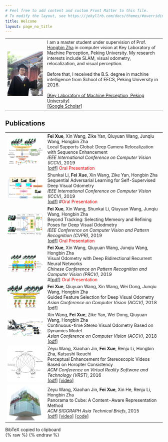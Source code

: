 ```yaml
---
# Feel free to add content and custom Front Matter to this file.
# To modify the layout, see https://jekyllrb.com/docs/themes/#overriding-theme-defaults
title: Welcome
layout: page_no_title
---
```

<table style="border:0px">
<tr style="border:0px">
	<td style="border:0px">
		<img src="assets/images/fei.jpg" width="600px"/>
	</td>
	<td style="border:0px">
	    I am a master student under supervision of Prof. <a href="http://www.cis.pku.edu.cn/vision/Visual&Robot/people/zha%20hongbin/zha%20hongbin.htm">Hongbin Zha</a> in computer vision at Key Laboratory of Machine Perception, Peking University. My research interests include SLAM, visual odometry, relocalization, and visual perception.<br><br>
		Before that, I received the B.S. degree in machine intelligence from School of EECS, Peking University in 2016.<br><br>
		<a href="http://www.klmp.pku.edu.cn/">[Key Laboratory of Machine Perception, Peking University]</a><br>
		<a href="https://scholar.google.ca/citations?user=G2sYDPkAAAAJ&hl=en">[Google Scholar]</a>
	</td>
</tr>
</table>


## Publications
<table style="border:0px">

<tr style="border:0px">
	<td style="border:0px">
		<img src="assets/images/local.JPG" width="200px"/>
	</td>
	<td style="border:0px">
		<b>Fei Xue</b>, Xin Wang, Zike Yan, Qiuyuan Wang, Junqiu Wang, Hongbin Zha<br>
		Local Supports Global: Deep Camera Relocalization with Sequence Enhancement<br>
		<i>IEEE International Conference on Computer Vision (ICCV)</i>, 2019<br>
		<a href="https://arxiv.org/pdf/1908.04391.pdf">[pdf]</a>
		<span style="color:red">Oral Presentation</span>
	</td>
</tr>

<tr style="border:0px">
	<td style="border:0px">
		<img src="assets/images/sequential.JPG" width="200px"/>
	</td>
	<td style="border:0px">
		Shunkai Li, <b>Fei Xue</b>, Xin Wang, Zike Yan, Hongbin Zha<br>
		Sequential Adversarial Learning for Self-Supervised Deep Visual Odometry<br>
		<i>IEEE International Conference on Computer Vision (ICCV)</i>, 2019<br>
		<a href="https://arxiv.org/pdf/1908.08704.pdf">[pdf]</a>
		#<span style="color:red">Oral Presentation</span>
	</td>
</tr>

<tr style="border:0px">
	<td style="border:0px">
		<img src="assets/images/beyondtracking.jpg" width="200px"/>
	</td>
	<td style="border:0px">
		<b>Fei Xue</b>, Xin Wang, Shunkai Li, Qiuyuan Wang, Junqiu Wang, Hongbin Zha<br>
		Beyond Tracking: Selecting Memeory and Refining Poses for Deep Visual Ododmetry<br>
		<i>IEEE Conference on Computer Vision and Pattern Recognition (CVPR)</i>, 2019<br>
		<a href="https://arxiv.org/pdf/1904.01892.pdf">[pdf]</a>
		<span style="color:red">Oral Presentation</span>
	</td>
</tr>

<tr style="border:0px">
	<td style="border:0px">
		<img src="assets/images/brnnvo.JPG" width="200px"/>
	</td>
	<td style="border:0px">
		<b>Fei Xue</b>, Xin Wang, Qiuyuan Wang, Junqiu Wang, Hongbin Zha<br>
		Visual Odometry with Deep Bidirectional Recurrent Neural Networks<br>
		<i>Chinese Conference on Pattern Recognition and Computer Vision (PRCV)</i>, 2019<br>
		#<a href="https://arxiv.org/pdf/1908.04391.pdf">[pdf]</a>
		<span style="color:red">Oral Presentation</span>
	</td>
</tr>

<tr style="border:0px">
	<td style="border:0px">
		<img src="assets/images/guidedfeature.JPG" width="200px"/>
	</td>
	<td style="border:0px">
		<b>Fei Xue</b>, Qiuyuan Wang, Xin Wang, Wei Dong, Junqiu Wang, Hongbin Zha<br>
		Guided Feature Selection for Deep Visual Odometry<br>
		<i>Asian Conference on Computer Vision (ACCV)</i>, 2018<br>
		<a href="https://arxiv.org/pdf/1811.09935.pdf">[pdf]</a>
	</td>
</tr>
<tr style="border:0px">
	<td style="border:0px">
		<img src="assets/images/continuoustime.jpg" width="200px"/>
	</td>
	<td style="border:0px">
		Xin Wang, <b>Fei Xue</b>, Zike Yan, Wei Dong, Qiuyuan Wang, Hongbin Zha<br>
		Continuous-time Stereo Visual Odometry Based on Dynamics Model<br>
		<i>Asian Conference on Computer Vision (ACCV)</i>, 2018<br>
		<a href="https://www.researchgate.net/publication/332103736_Continuous-time_Stereo_Visual_Odometry_Based_on_Dynamics_Model">[pdf]</a>
	</td>
</tr>
<tr style="border:0px">
	<td style="border:0px">
		<img src="assets/images/horopter.jpg" width="200px"/>
	</td>
	<td style="border:0px">
		Zeyu Wang, Xiaohan Jin, <b>Fei Xue</b>, Renju Li, Hongbin Zha, Katsushi Ikeuchi<br>
		Perceptual Enhancement for Stereoscopic Videos Based on Horopter Consistency<br>
		<i>ACM Conference on Virtual Reality Software and Technology (VRST)</i>, 2016<br>
		<a href="https://www.researchgate.net/publication/308794549_Perceptual_Enhancement_for_Stereoscopic_Videos_Based_on_Horopter_Consistency">[pdf]</a>
		<a href="https://youtu.be/EMN9zlDqXlM">[video]</a>
	</td>
</tr>
<tr style="border:0px">
	<td style="border:0px">
		<img src="assets/images/panorama.jpg" width="200px"/>
	</td>
	<td style="border:0px">
		Zeyu Wang, Xiaohan Jin, <b>Fei Xue</b>, Xin He, Renju Li, Hongbin Zha<br>
		Panorama to Cube: A Content-Aware Representation Method<br>
		<i>ACM SIGGRAPH Asia Technical Briefs</i>, 2015<br>
		<a href="https://www.researchgate.net/publication/281589647_Panorama_to_Cube_A_Content-Aware_Representation_Method">[pdf]</a>
		<a href="https://youtu.be/wJy2ZAhunP0">[video]</a>
		<a href="https://github.com/zachzeyuwang/Panorama-to-Cube">[code]</a>
	</td>
</tr>
</table>
<div id="toast">BibTeX copied to clipboard</div>
{% raw %}
<script type="text/javascript">
function copyBibTeX(id) {
	var tempInput = document.createElement("textarea");
	tempInput.style = "position: absolute; left: -1000px; top: -1000px";
	switch (id) {
		case 8:
		tempInput.value = "@article{Wang:2019:AniCode,\nauthor = {Wang, Zeyu and Qiu, Shiyu and Chen, Qingyang and Trayan, Natallia and Ringlein, Alexander and Dorsey, Julie and Rushmeier, Holly},\ntitle = {{AniCode}: Authoring Coded Artifacts for Network-Free Personalized Animations},\njournal = {The Visual Computer},\nyear = {2019},\nmonth = {May},\nday = {09},\nissn = {1432-2315},\ndoi = {10.1007/s00371-019-01681-y},\nurl = {https://doi.org/10.1007/s00371-019-01681-y}\n}";
		break;
		case 7:
		tempInput.value = "@article{Wang:2018:CHER-Ob,\nauthor = {Wang, Zeyu and Shi, Weiqi and Akoglu, Kiraz and Kotoula, Eleni and Yang, Ying and Rushmeier, Holly},\ntitle = {{CHER-Ob}: A Tool for Shared Analysis and Video Dissemination},\njournal = {J. Comput. Cult. Herit.},\nissue_date = {November 2018},\nvolume = {11},\nnumber = {4},\nmonth = nov,\nyear = {2018},\nissn = {1556-4673},\npages = {18:1--18:22},\narticleno = {18},\nnumpages = {22},\nurl = {http://doi.acm.org/10.1145/3230673},\ndoi = {10.1145/3230673},\nacmid = {3230673},\npublisher = {ACM},\naddress = {New York, NY, USA},\nkeywords = {Cultural heritage, video generator}\n}";
		break;
		case 6:
		tempInput.value = "@inproceedings{Wang:2017:Video,\nbooktitle = {Eurographics Workshop on Graphics and Cultural Heritage},\neditor = {Tobias Schreck and Tim Weyrich and Robert Sablatnig and Benjamin Stular},\ntitle = {An Introductory Video Generator for Disseminating Cultural Heritage Projects},\nauthor = {Wang, Zeyu and Akoglu, Kiraz and Rushmeier, Holly},\nyear = {2017},\npublisher = {The Eurographics Association},\nissn = {2312-6124},\nisbn = {978-3-03868-037-6},\ndoi = {10.2312/gch.20171296}\n}";
		break;
		case 5:
		tempInput.value = "@inproceedings{Shi:2017:Material,\nbooktitle = {Eurographics Symposium on Rendering - Experimental Ideas & Implementations},\neditor = {Matthias Zwicker and Pedro Sander},\ntitle = {{Material Design in Augmented Reality with In-Situ Visual Feedback}},\nauthor = {Shi, Weiqi and Wang, Zeyu and Sezgin, Metin and Dorsey, Julie and Rushmeier, Holly},\nyear = {2017},\npublisher = {The Eurographics Association},\nissn = {1727-3463},\nisbn = {978-3-03868-045-1},\ndoi = {10.2312/sre.20171198}\n}";
		break;
		case 4:
		tempInput.value = "@inproceedings{Wang:2016:Longmen,\nauthor = {Wang, Zeyu and Jin, Xiaohan and Shao, Dian and Li, Renju and Zha, Hongbin and Ikeuchi, Katsushi},\neditor = {Chen, Chu-Song and Lu, Jiwen and Ma, Kai-Kuang},\ntitle = {{Digital Longmen Project: A Free Walking VR System with Image-Based Restoration}},\nbooktitle = {Computer Vision -- ACCV 2016 Workshops},\nyear = {2017},\npublisher = {Springer International Publishing},\naddress = {Cham},\npages = {191--206},\nisbn = {978-3-319-54427-4}\n}";
		break;
		case 3:
		tempInput.value = "@inproceedings{Wang:2016:Horopter,\nauthor = {Wang, Zeyu and Jin, Xiaohan and Xue, Fei and Li, Renju and Zha, Hongbin and Ikeuchi, Katsushi},\ntitle = {{Perceptual Enhancement for Stereoscopic Videos Based on Horopter Consistency}},\nbooktitle = {Proceedings of the 22nd ACM Conference on Virtual Reality Software and Technology},\nseries = {VRST '16},\nyear = {2016},\nisbn = {978-1-4503-4491-3},\nlocation = {Munich, Germany},\npages = {15--18},\nnumpages = {4},\nurl = {http://doi.acm.org/10.1145/2993369.2993393},\ndoi = {10.1145/2993369.2993393},\nacmid = {2993393},\npublisher = {ACM},\naddress = {New York, NY, USA},\nkeywords = {horopter consistency, image warping, perceptual enhancement, stereoscopic videos, virtual rig modification}\n}";
		break;
		case 2:
		tempInput.value = "@inproceedings{Wang:2015:Robotics,\nauthor = {Wang, Zeyu and Min, James K. and Xiong, Guanglei},\nbooktitle = {2015 IEEE International Conference on Robotics and Biomimetics (ROBIO)},\ntitle = {{Robotics-Driven Printing of Curved 3D Structures for Manufacturing Cardiac Therapeutic Devices}},\nyear = {2015},\npages = {2318-2323},\ndoi = {10.1109/ROBIO.2015.7419120},\nmonth = {Dec}\n}";
		break;
		case 1:
		tempInput.value = "@inproceedings{Wang:2015:Panorama,\nauthor = {Wang, Zeyu and Jin, Xiaohan and Xue, Fei and He, Xin and Li, Renju and Zha, Hongbin},\ntitle = {{Panorama to Cube: A Content-Aware Representation Method}},\nbooktitle = {SIGGRAPH Asia 2015 Technical Briefs},\nseries = {SA '15},\nyear = {2015},\nisbn = {978-1-4503-3930-8},\nlocation = {Kobe, Japan},\npages = {6:1--6:4},\narticleno = {6},\nnumpages = {4},\nurl = {http://doi.acm.org/10.1145/2820903.2820911},\ndoi = {10.1145/2820903.2820911},\nacmid = {2820911},\npublisher = {ACM},\naddress = {New York, NY, USA},\nkeywords = {energy estimation, image unwrapping, panorama, seam carving, vanishing point}\n}";
		break;
		default:
		tempInput.value = "";
	}
	document.body.appendChild(tempInput);
	tempInput.select();
	document.execCommand("copy");
	document.body.removeChild(tempInput);
	var x = document.getElementById("toast");
	x.className = "show";
	setTimeout(function(){ x.className = x.className.replace("show", ""); }, 3000);
}
</script>
{% endraw %}